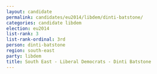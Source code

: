```yaml
---
layout: candidate
permalink: candidates/eu2014/libdem/dinti-batstone/
categories: candidate libdem
election: eu2014
list-rank: 3
list-rank-ordinal: 3rd
person: dinti-batstone
region: south-east
party: libdem
title: South East - Liberal Democrats - Dinti Batstone
---
```

